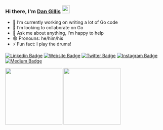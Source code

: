 ### Hi there, I'm <a href="https://dangillis.dev/" target="_blank">Dan Gillis</a> <img src="https://media.giphy.com/media/hvRJCLFzcasrR4ia7z/giphy.gif" width="25px">

- 🔭 I’m currently working on writing a lot of Go code
- 👯 I’m looking to collaborate on Go 
- 💬 Ask me about anything, I'm happy to help
- 😄 Pronouns: he/him/his
- ⚡ Fun fact: I play the drums!


[![Linkedin Badge](https://img.shields.io/badge/-LinkedIn-0e76a8?style=flat-square&logo=Linkedin&logoColor=white)](https://www.linkedin.com/in/dagillis)
[![Website Badge](https://img.shields.io/badge/Website-3b5998?style=flat-square&logo=google-chrome&logoColor=white)](https://dangillis.dev/)
[![Twitter Badge](https://img.shields.io/badge/-Twitter-00acee?style=flat-square&logo=Twitter&logoColor=white)](https://twitter.com/Gilcrestian)
[![Instagram Badge](https://img.shields.io/badge/-Instagram-e4405f?style=flat-square&logo=Instagram&logoColor=white)](https://www.instagram.com/g.ilcrest/)
[![Medium Badge](https://img.shields.io/badge/medium-%2312100E.svg?&style=for-square&logo=medium&logoColor=white)](https://gilcrestian.medium.com/)

<p>
  <img height="180em" src="https://github-readme-stats.vercel.app/api?username=gilcrest&show_icons=true&hide_border=true&&count_private=true&include_all_commits=true" />
  <img height="180em" src="https://github-readme-stats.vercel.app/api/top-langs/?username=gilcrest&show_icons=true&hide_border=true&layout=compact&langs_count=8"/>
</p>




